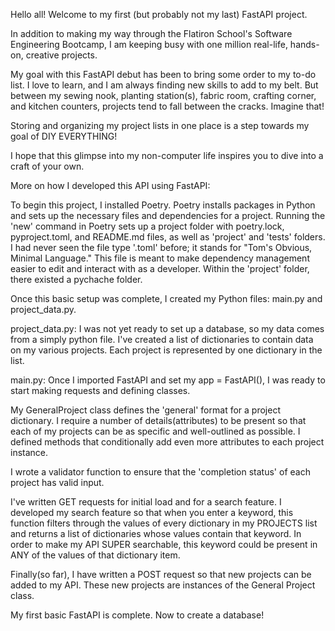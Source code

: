 Hello all! Welcome to my first (but probably not my last) FastAPI project. 

In addition to making my way through the Flatiron School's Software Engineering Bootcamp, I am keeping busy with one million real-life, hands-on, creative projects. 

My goal with this FastAPI debut has been to bring some order to my to-do list. I love to learn, and I am always finding new skills to add to my belt. But between my sewing nook, planting station(s), fabric room, crafting corner, and kitchen counters, projects tend to fall between the cracks. Imagine that! 

Storing and organizing my project lists in one place is a step towards my goal of DIY EVERYTHING! 

I hope that this glimpse into my non-computer life inspires you to dive into a craft of your own. 


More on how I developed this API using FastAPI:

To begin this project, I installed Poetry. Poetry installs packages in Python and sets up the necessary files and dependencies for a project. Running the 'new' command in Poetry sets up a project folder with poetry.lock, pyproject.toml, and README.md files, as well as 'project' and 'tests' folders. I had never seen the file type '.toml' before; it stands for "Tom's Obvious, Minimal Language." This file is meant to make dependency management easier to edit and interact with as a developer. Within the 'project' folder, there existed a pychache folder. 

Once this basic setup was complete, I created my Python files: main.py and project_data.py. 

project_data.py:
I was not yet ready to set up a database, so my data comes from a simply python file. I've created a list of dictionaries to contain data on my various projects. Each project is represented by one dictionary in the list. 

main.py:
Once I imported FastAPI and set my app = FastAPI(), I was ready to start making requests and defining classes. 

My GeneralProject class defines the 'general' format for a project dictionary. I require a number of details(attributes) to be present so that each of my projects can be as specific and well-outlined as possible. I defined methods that conditionally add even more attributes to each project instance. 

I wrote a validator function to ensure that the 'completion status' of each project has valid input.

I've written GET requests for initial load and for a search feature. I developed my search feature so that when you enter a keyword, this function filters through the values of every dictionary in my PROJECTS list and returns a list of dictionaries whose values contain that keyword. In order to make my API SUPER searchable, this keyword could be present in ANY of the values of that dictionary item. 

Finally(so far), I have written a POST request so that new projects can be added to my API. These new projects are instances of the General Project class. 

My first basic FastAPI is complete. Now to create a database!



